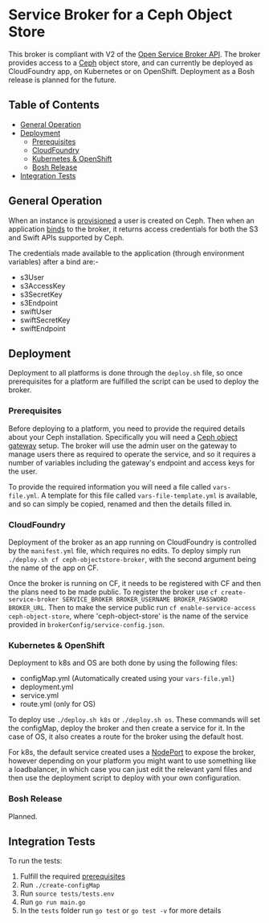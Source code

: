 # Service Broker for a Ceph Object Store

This broker is compliant with V2 of the [Open Service Broker API](https://www.openservicebrokerapi.org/). The broker provides access to a [Ceph](https://ceph.com/) object store,
and can currently be deployed as CloudFoundry app, on Kubernetes or on OpenShift. Deployment as a Bosh release is planned for the future.

## Table of Contents

* [General Operation](#General-Operation)
* [Deployment](#Deployment)
  * [Prerequisites](#Prerequisites)
  * [CloudFoundry](#CloudFoundry)
  * [Kubernetes & OpenShift](#Kubernetes-&-OpenShift)
  * [Bosh Release](#Bosh-Release)
* [Integration Tests](#Integration-Tests)

## General Operation

When an instance is [provisioned](https://github.com/openservicebrokerapi/servicebroker/blob/master/spec.md#provisioning) a user is created on Ceph. Then when an
application [binds](https://github.com/openservicebrokerapi/servicebroker/blob/master/spec.md#binding) to the broker, it returns access credentials for both the S3 and Swift
APIs supported by Ceph.

The credentials made available to the application (through environment variables) after a bind are:-

* s3User
* s3AccessKey
* s3SecretKey
* s3Endpoint
* swiftUser
* swiftSecretKey
* swiftEndpoint

## Deployment

Deployment to all platforms is done through the ```deploy.sh``` file, so once prerequisites for a platform are fulfilled the script can be used to deploy the broker.

### Prerequisites

Before deploying to a platform, you need to provide the required details about your Ceph installation. Specifically you will need a
[Ceph object gateway](http://docs.ceph.com/docs/master/radosgw/) setup. The broker will use the admin user on the gateway to manage users there as required to operate the
service, and so it requires a number of variables including the gateway's endpoint and access keys for the user.

To provide the required information you will need a file called ```vars-file.yml```. A template for this file called ```vars-file-template.yml``` is available, and so can simply
be copied, renamed and then the details filled in.

### CloudFoundry

Deployment of the broker as an app running on CloudFoundry is controlled by the ```manifest.yml``` file, which requires no edits. To deploy simply
run ```./deploy.sh cf ceph-objectstore-broker```, with the second argument being the name of the app on CF.

Once the broker is running on CF, it needs to be registered with CF and then the plans need to be made public. To register the broker
use ```cf create-service-broker SERVICE_BROKER BROKER_USERNAME BROKER_PASSWORD BROKER_URL```. Then to make the service public
run ```cf enable-service-access ceph-object-store```, where 'ceph-object-store' is the name of the service provided in ```brokerConfig/service-config.json```.

### Kubernetes & OpenShift

Deployment to k8s and OS are both done by using the following files:

* configMap.yml (Automatically created using your ```vars-file.yml```)
* deployment.yml
* service.yml
* route.yml (only for OS)

To deploy use ```./deploy.sh k8s``` or ```./deploy.sh os```. These commands will set the configMap, deploy the broker and then create a service for it. In the case of OS,
it also creates a route for the broker using the default host.

For k8s, the default service created uses a [NodePort](https://kubernetes.io/docs/concepts/services-networking/service/#nodeport) to expose the broker, however depending on your
platform you might want to use something like a loadbalancer, in which case you can just edit the relevant yaml files and then use the deployment script to deploy with your
own configuration.

### Bosh Release

Planned.

## Integration Tests

To run the tests:
1) Fulfill the required [prerequisites](../README.md#Prerequisites)
2) Run ```./create-configMap```
3) Run ```source tests/tests.env```
4) Run ```go run main.go```
5) In the ```tests``` folder run ```go test``` or ```go test -v``` for more details